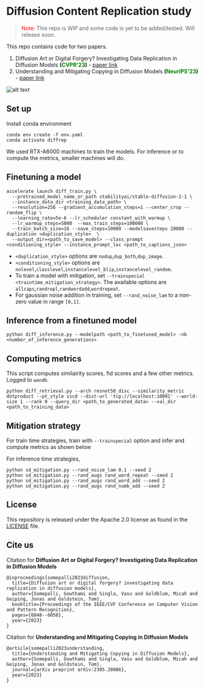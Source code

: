 # Diffusion Content Replication study

> <font color="red"> Note: </font> This repo is WIP and some code is yet to be added/tested. Will release soon.

This repo contains code for two papers.

1. Diffusion Art or Digital Forgery? Investigating Data Replication in Diffusion Models **(<font color="green">CVPR'23</font>)** - [paper link](https://openaccess.thecvf.com/content/CVPR2023/papers/Somepalli_Diffusion_Art_or_Digital_Forgery_Investigating_Data_Replication_in_Diffusion_CVPR_2023_paper.pdf)
2. Understanding and Mitigating Copying in Diffusion Models **(<font color="green">NeurIPS'23</font>)** - [paper link](https://arxiv.org/abs/2305.20086)


![alt text](wide_teaser.jpg "Generations from Stable Diffusion v1.4 and corresponding matches from LAION-A 6+")


## Set up

Install conda environment

```
conda env create -f env.yaml
conda activate diffrep
```
We used RTX-A6000 machines to train the models. For inference or to compute the metrics, smaller machines will do.

## Finetuning a model

```
accelerate launch diff_train.py \
  --pretrained_model_name_or_path stabilityai/stable-diffusion-2-1 \
  --instance_data_dir <training_data_path> \
  --resolution=256 --gradient_accumulation_steps=1 --center_crop --random_flip \
  --learning_rate=5e-6 --lr_scheduler constant_with_warmup \
  --lr_warmup_steps=5000  --max_train_steps=100000 \
  --train_batch_size=16 --save_steps=10000 --modelsavesteps 20000 --duplication <duplication_style>  \
  --output_dir=<path_to_save_model> --class_prompt <conditioning_style> --instance_prompt_loc <path_to_captions_json>

```

- `<duplication_style>` options are `nodup`,`dup_both`,`dup_image`.
- `<conditioning_style>` options are `nolevel`,`classlevel`,`instancelevel_blip`,`instancelevel_random`.
-  To train a model with mitigation, set `--trainspecial <traintime_mitigation_strategy>`. The available options are `allcaps`,`randrepl`,`randwordadd`,`wordrepeat`. 
- For gaussian noise addition in training, set `--rand_noise_lam` to a non-zero value in range `[0,1]`.


## Inference from a finetuned model

```
python diff_inference.py --modelpath <path_to_finetuned_model> -nb <number_of_inference_generations>
```

## Computing metrics

This script computes similairity scores, fid scores and a few other metrics. Logged to `wandb`.

```
python diff_retrieval.py --arch resnet50_disc --similarity_metric dotproduct --pt_style sscd --dist-url 'tcp://localhost:10001' --world-size 1 --rank 0 --query_dir <path_to_generated_data> --val_dir <path_to_training_data>

```

## Mitigation strategy

For train time strategies, train with `--trainspecial` option and infer and compute metrics as shown below

For inference time strategies, 

```
python sd_mitigation.py --rand_noise_lam 0.1 --seed 2
python sd_mitigation.py --rand_augs rand_word_repeat --seed 2
python sd_mitigation.py --rand_augs rand_word_add --seed 2
python sd_mitigation.py --rand_augs rand_numb_add --seed 2
```

## License
This repository is released under the Apache 2.0 license as found in the [LICENSE](LICENSE) file.

## Cite us

Citation for **Diffusion Art or Digital Forgery? Investigating Data Replication in Diffusion Models**
```
@inproceedings{somepalli2023diffusion,
  title={Diffusion art or digital forgery? investigating data replication in diffusion models},
  author={Somepalli, Gowthami and Singla, Vasu and Goldblum, Micah and Geiping, Jonas and Goldstein, Tom},
  booktitle={Proceedings of the IEEE/CVF Conference on Computer Vision and Pattern Recognition},
  pages={6048--6058},
  year={2023}
}
```

Citation for **Understanding and Mitigating Copying in Diffusion Models**
```
@article{somepalli2023understanding,
  title={Understanding and Mitigating Copying in Diffusion Models},
  author={Somepalli, Gowthami and Singla, Vasu and Goldblum, Micah and Geiping, Jonas and Goldstein, Tom},
  journal={arXiv preprint arXiv:2305.20086},
  year={2023}
}
```
